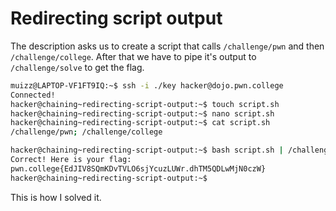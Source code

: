 # Redirecting script output

The description asks us to create a script that calls `/challenge/pwn` and then `/challenge/college`.
After that we have to pipe it's output to `/challenge/solve` to get the flag.

```bash
muizz@LAPTOP-VF1FT9IQ:~$ ssh -i ./key hacker@dojo.pwn.college
Connected!
hacker@chaining~redirecting-script-output:~$ touch script.sh
hacker@chaining~redirecting-script-output:~$ nano script.sh
hacker@chaining~redirecting-script-output:~$ cat script.sh
/challenge/pwn; /challenge/college

hacker@chaining~redirecting-script-output:~$ bash script.sh | /challenge/solve
Correct! Here is your flag:
pwn.college{EdJIV8SQmKDvTVLO6sjYcuzLUWr.dhTM5QDLwMjN0czW}
hacker@chaining~redirecting-script-output:~$
```

This is how I solved it.
